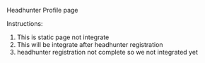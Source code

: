 
Headhunter Profile page

Instructions:
1. This is static page not integrate
2. This will be integrate after headhunter registration
3. headhunter registration not complete so we not integrated yet